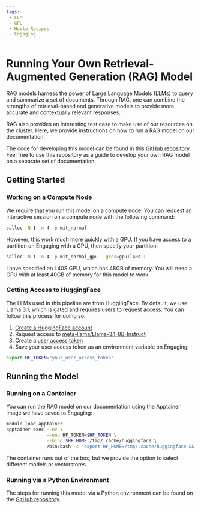 ```yaml
---
tags:
 - LLM
 - GPU
 - Howto Recipes
 - Engaging
---
```


# Running Your Own Retrieval-Augmented Generation (RAG) Model

RAG models harness the power of Large Language Models (LLMs) to query and
summarize a set of documents. Through RAG, one can combine the strengths of
retrieval-based and generative models to provide more accurate and contextually
relevant responses.

RAG also provides an interesting test case to make use of our resources on the
cluster. Here, we provide instructions on how to run a RAG model on our
documentation.

The code for developing this model can be found in this
[GitHub repository](https://github.com/mit-orcd/orcd-rag). Feel free to use
this repository as a guide to develop your own RAG model on a separate set of
documentation.

## Getting Started

### Working on a Compute Node

We require that you run this model on a compute node. You can request an
interactive session on a compute node with the following command:

```bash
salloc -N 1 -n 4 -p mit_normal
```

However, this work much more quickly with a GPU. If you have access to a
partition on Engaging with a GPU, then specify your partition:

```bash
salloc -N 1 -n 4 -p mit_normal_gpu --gres=gpu:l40s:1
```

I have specified an L40S GPU, which has 48GB of memory. You will need a GPU with
at least 40GB of memory for this model to work.

### Getting Access to HuggingFace

The LLMs used in this pipeline are from HuggingFace. By default, we use Llama
3.1, which is gated and requires users to request access. You can follow this
process for doing so:

1. [Create a HuggingFace account](https://huggingface.co/)
2. Request access to [meta-llama/Llama-3.1-8B-Instruct](https://huggingface.co/meta-llama/Llama-3.1-8B-Instruct)
3. Create a [user access token](https://huggingface.co/settings/tokens)
4. Save your user access token as an environment variable on Engaging:

```bash
export HF_TOKEN="your_user_access_token"
```

## Running the Model

### Running on a Container

You can run the RAG model on our documentation using the Apptainer image we have
saved to Engaging:

```bash
module load apptainer
apptainer exec --nv \
               --env HF_TOKEN=$HF_TOKEN \
               --bind $HF_HOME:/tmp/.cache/huggingface \
               /bin/bash -c 'export HF_HOME=/tmp/.cache/huggingface && python /tmp/rag.py'
```

The container runs out of the box, but we provide the option to select different
models or vectorstores. 

### Running via a Python Environment

The steps for running this model via a Python environment can be found on the
[GitHub repository](https://github.com/mit-orcd/orcd-rag).

<!--
TODO:
- Check to see if running this on a CPU works, and how much memory is required
- Input steps on pre-downloading the model before running the container
    - Don't need to do this, just need to make sure HF_HOME is mounted
- Specify the path to the .sif image when it's globally saved
- Point container to global rag.py so that we can make edits?

Python script:
- Deal with the "Setting `pad_token_id` to `eos_token_id`:128009 for open-end generation." message
-->
